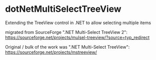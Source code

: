 # dotNetMultiSelectTreeView
Extending the TreeView control in .NET to allow selecting multiple items

migrated from SourceForge ".NET Multi-Select TreeView 2":  https://sourceforge.net/projects/mulsel-treeview/?source=typ_redirect

Original / bulk of the work was ".NET Multi-Select TreeView":  https://sourceforge.net/projects/mstreeview/
